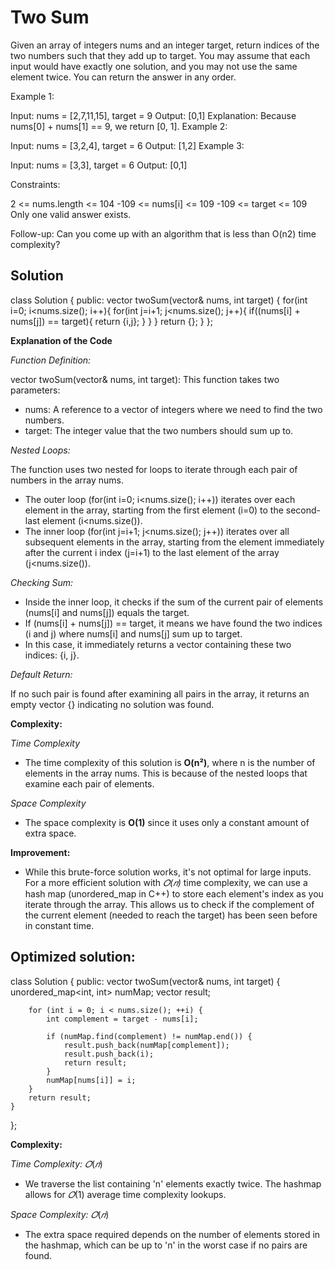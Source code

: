 # Two Sum

Given an array of integers nums and an integer target, return indices of the two numbers such that they add up to target.
You may assume that each input would have exactly one solution, and you may not use the same element twice.
You can return the answer in any order.
 
Example 1:

Input: nums = [2,7,11,15], target = 9
Output: [0,1]
Explanation: Because nums[0] + nums[1] == 9, we return [0, 1].
Example 2:

Input: nums = [3,2,4], target = 6
Output: [1,2]
Example 3:

Input: nums = [3,3], target = 6
Output: [0,1]
 

Constraints:

2 <= nums.length <= 104
-109 <= nums[i] <= 109
-109 <= target <= 109
Only one valid answer exists.
 
Follow-up: Can you come up with an algorithm that is less than O(n2) time complexity?


## Solution

class Solution {
public:
    vector<int> twoSum(vector<int>& nums, int target) {
        for(int i=0; i<nums.size(); i++){
            for(int j=i+1; j<nums.size(); j++){
                if((nums[i] + nums[j]) == target){
                    return {i,j};
                }
            }
        }
        return {};
    }
};


**Explanation of the Code**

*Function Definition:*

vector<int> twoSum(vector<int>& nums, int target): This function takes two parameters:
- nums: A reference to a vector of integers where we need to find the two numbers.
- target: The integer value that the two numbers should sum up to.

*Nested Loops:*

The function uses two nested for loops to iterate through each pair of numbers in the array nums.
- The outer loop (for(int i=0; i<nums.size(); i++)) iterates over each element in the array, starting from the first element (i=0) to the second-last element (i<nums.size()).
- The inner loop (for(int j=i+1; j<nums.size(); j++)) iterates over all subsequent elements in the array, starting from the element immediately after the current i index (j=i+1) to the last element of the array (j<nums.size()).

*Checking Sum:*

- Inside the inner loop, it checks if the sum of the current pair of elements (nums[i] and nums[j]) equals the target.
- If (nums[i] + nums[j]) == target, it means we have found the two indices (i and j) where nums[i] and nums[j] sum up to target.
- In this case, it immediately returns a vector containing these two indices: {i, j}.

*Default Return:*

If no such pair is found after examining all pairs in the array, it returns an empty vector {} indicating no solution was found.

**Complexity:**

*Time Complexity*
- The time complexity of this solution is **O(n²)**, where n is the number of elements in the array nums. This is because of the nested loops that examine each pair of elements.

*Space Complexity*
- The space complexity is **O(1)** since it uses only a constant amount of extra space.

**Improvement:**

- While this brute-force solution works, it's not optimal for large inputs. For a more efficient solution with 
*𝑂(𝑛)* time complexity, we can use a hash map (unordered_map in C++) to store each element's index as you iterate through the array. This allows us to check if the complement of the current element (needed to reach the target) has been seen before in constant time.


## Optimized solution:

class Solution {
public:
    vector<int> twoSum(vector<int>& nums, int target) {
        unordered_map<int, int> numMap;
        vector<int> result;

        for (int i = 0; i < nums.size(); ++i) {
            int complement = target - nums[i];
            
            if (numMap.find(complement) != numMap.end()) {
                result.push_back(numMap[complement]);
                result.push_back(i);
                return result;
            }
            numMap[nums[i]] = i;
        }
        return result;
    }
};

**Complexity:**

*Time Complexity:* $𝑂(𝑛)$

- We traverse the list containing 'n' elements exactly twice. The hashmap allows for $𝑂(1)$ average time complexity lookups.

*Space Complexity:* $𝑂(𝑛)$

- The extra space required depends on the number of elements stored in the hashmap, which can be up to 'n' in the worst case if no pairs are found.
